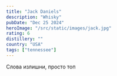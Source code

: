 ```yaml
---
title: "Jack Daniels"
description: "Whisky"
pubDate: "Dec 25 2024"
heroImage: "/src/static/images/jack.jpg"
rating: 6
distillery: ""
country: "USA"
tags: ["tennessee"]
---
```


Слова излишни, просто топ
